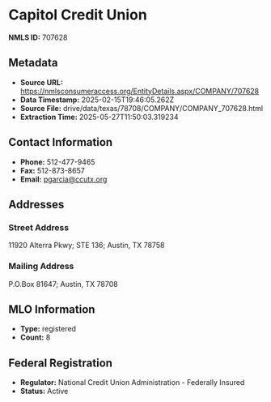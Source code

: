 # Capitol Credit Union

**NMLS ID:** 707628

## Metadata
- **Source URL:** https://nmlsconsumeraccess.org/EntityDetails.aspx/COMPANY/707628
- **Data Timestamp:** 2025-02-15T19:46:05.262Z
- **Source File:** drive/data/texas/78708/COMPANY/COMPANY_707628.html
- **Extraction Time:** 2025-05-27T11:50:03.319234

## Contact Information
- **Phone:** 512-477-9465
- **Fax:** 512-873-8657
- **Email:** pgarcia@ccutx.org

## Addresses
### Street Address
11920 Alterra Pkwy; STE 136; Austin, TX 78758

### Mailing Address
P.O.Box 81647; Austin, TX 78708

## MLO Information
- **Type:** registered
- **Count:** 8

## Federal Registration
- **Regulator:** National Credit Union Administration - Federally Insured
- **Status:** Active
